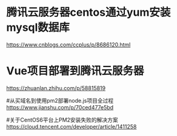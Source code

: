 # 腾讯云服务器centos通过yum安装mysql数据库    
https://www.cnblogs.com/ccplus/p/8686120.html

# Vue项目部署到腾讯云服务器
https://zhuanlan.zhihu.com/p/58815819

#从买域名到使用pm2部署node.js项目全过程
https://www.jianshu.com/p/70ced477e5bd

#关于CentOS6平台上PM2安装失败的解决方案
https://cloud.tencent.com/developer/article/1411258
